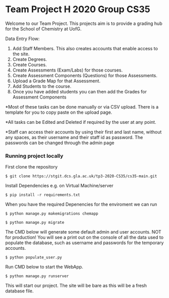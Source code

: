 # Team Project H 2020 Group CS35
 Welcome to our Team Project. This projects aim is to provide a grading hub for the School of Chemistry at UofG.

 Data Entry Flow:


1. Add Staff Members. This also creates accounts that enable access to the site.
2. Create Degrees.
2. Create Courses.
3. Create Assessments (Exam/Labs) for those courses.
4. Create Assessment Components (Questions) for those Assessments.
5. Upload a Grade Map for that Assessment.
6. Add Students to the course.
7. Once you have added students you can then add the Grades for Assessment Components

*Most of these tasks can be done manually or via CSV upload. There is a template for you to copy paste on the upload page.

*All tasks can be Edited and Deleted if required by the user at any point.

*Staff can access their accounts by using their first and last name, without any spaces, as their username and their staff id as password. The passwords can be changed through the admin page

### Running project locally

First clone the repository

 `$ git clone https://stgit.dcs.gla.ac.uk/tp3-2020-CS35/cs35-main.git`

Install Dependencies e.g. on Virtual Machine/server

 `$ pip install -r requirements.txt`

 When you have the required Depenencies for the enviroment we can run

 `$ python manage.py makemigrations chemapp`

 `$ python manage.py migrate`

The CMD below will generate some default admin and user accounts. NOT for production!
You will see a print out on the console of all the data used to populate the database, such as username and passwords for the temporary accounts.

  `$ python populate_user.py`

Run CMD below to start the WebApp.

 `$ python manage.py runserver`

 This will start our project. The site will be bare as this will be a fresh database file.
